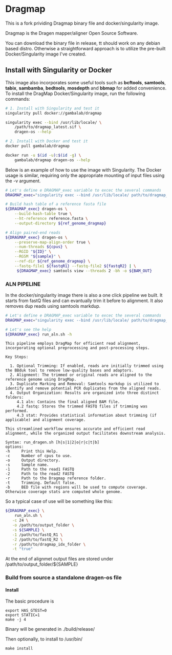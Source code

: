 # Dragmap 

This is a fork prividing Dragmap binary file and docker/singularity image.

Dragmap is the Dragen mapper/aligner Open Source Software.

You can download the binary file in release, tt should work on any debian based distro. Otherwise a straightforward approach is to utilize the pre-built Docker/Singularity image I've created.

## Install with Singularity or Docker
This image also incorporates some useful tools such as **bcftools**, **samtools**, **tabix**, **sambamba**, **bedtools**, **mosdepth** and **bbmap** for added convenience. To install the DragMap Docker/Singularity image, run the following commands:

```bash
# 1. Install with Singularity and test it
singularity pull docker://gambalab/dragmap

singularity exec --bind /usr/lib/locale/ \
    /path/to/dragmap_latest.sif \
    dragen-os --help

# 2. Install with Docker and test it
docker pull gambalab/dragmap

docker run -u $(id -u):$(id -g) \
    gambalab/dragmap dragen-os --help
```

Below is an example of how to use the image with Singularity. The Docker usage is similar, requiring only the appropriate mounting of input files using the -v argument.

```bash
# Let's define e DRAGMAP_exec variable to excec the several commands 
DRAGMAP_exec="singularity exec --bind /usr/lib/locale/ path/to/dragmap_latest.sif"

# Build hash table of a reference fasta file
${DRAGMAP_exec} dragen-os \
    --build-hash-table true \
    --ht-reference reference.fasta \
    --output-directory ${ref_genome_dragmap}

# Align paired-end reads
${DRAGMAP_exec} dragen-os \
    --preserve-map-align-order true \
    --num-threads ${cpus} \
    --RGID "${ID}" \
    --RGSM "${sample}" \
    --ref-dir ${ref_genome_dragmap} \
    --fastq-file1 ${fastqR1} --fastq-file2 ${fastqR2} | \
     ${DRAGMAP_exec} samtools view --threads 2 -bh -o ${BAM_OUT}
```

### ALN PIPELINE
In the docker/singularity image there is also a one click pipeline we built. It starts from fastQ files and can evantually trim it before to alignment. It also removes dup reads using samtools markdup.

```bash
# Let's define e DRAGMAP_exec variable to excec the several commands 
DRAGMAP_exec="singularity exec --bind /usr/lib/locale/ path/to/dragmap_latest.sif"

# Let's see the help
${DRAGMAP_exec} run_aln.sh -h
```
```
This pipeline employs DragMap for efficient read alignment, incorporating optional preprocessing and post-processing steps.

Key Steps:

  1. Optional Trimming: If enabled, reads are initially trimmed using the BBduk tool to remove low-quality bases and adaptors.
  2. Alignment: The trimmed or original reads are aligned to the reference genome using DragMap.
  3. Duplicate Marking and Removal: Samtools markdup is utilized to identify and remove potential PCR duplicates from the aligned reads.
  4. Output Organization: Results are organized into three distinct folders:
	 4.1 aln: Contains the final aligned BAM file.
	 4.2 fastq: Stores the trimmed FASTQ files if trimming was performed.
	 4.3 stat: Provides statistical information about trimming (if applicable) and alignment coverage.

This streamlined workflow ensures accurate and efficient read alignment, while the organized output facilitates downstream analysis.

Syntax: run_dragen.sh [h|s|1|2|o|r|c|t|b]
options:
-h     Print this Help.
-c     Number of cpus to use.
-o     Output directory.
-s     Sample name.
-1     Path to the read1 FASTQ
-2     Path to the read2 FASTQ
-r     Path to the Dragmap reference folder.
-t     Trimming. Default false.
-b     BED file with regions will be used to compute coverage. Otherwise coverage stats are computed whole genome.
```
So a typical case of use will be something like this:
```bash
${DRAGMAP_exec} \
    run_aln.sh \
   -c 24 \
   -o /path/to/output_folder \
   -s ${SAMPLE} \
   -1 /path/to/fastQ_R1 \
   -2 /path/to/fastQ_R2 \
   -r /path/to/dragmap_idx_folder \
   -t "true"
```
At the end of alignmet output files are stored under /path/to/output_folder/${SAMPLE}

### Build from source a standalone dragen-os file

#### Install


The basic procedure is

    export HAS_GTEST=0
    export STATIC=1
    make -j 4

Binary will be generated in ./build/release/

Then optionally, to install to /usr/bin/

    make install
